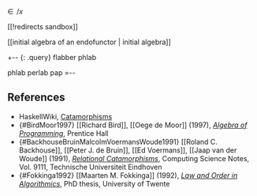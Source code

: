 
$\in\!\!\!\!\!/ x$

[[!redirects sandbox]]

[[initial algebra of an endofunctor | initial algebra]]

+-- {: .query}
flabber phlab

phlab perlab pap
=--

## References

* HaskellWiki, [Catamorphisms](https://wiki.haskell.org/Catamorphisms)
* {#BirdMoor1997} [[Richard Bird]], [[Oege de Moor]] (1997), [_Algebra of Programming_](http://www.cs.ox.ac.uk/publications/books/algebra/), Prentice Hall
* {#BackhouseBruinMalcolmVoermansWoude1991} [[Roland C. Backhouse]], [[Peter J. de Bruin]], [[Ed Voermans]], [[Jaap van der Woude]] (1991), [_Relational Catamorphisms_](https://research.tue.nl/en/publications/relational-catamorphisms-2), Computing Science Notes, Vol. 9111, Technische Universiteit Eindhoven
* {#Fokkinga1992} [[Maarten M. Fokkinga]] (1992), [_Law and Order in Algorithmics_](https://research.utwente.nl/en/publications/law-and-order-in-algorithmics), PhD thesis, University of Twente